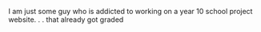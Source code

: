 I am just some guy who is addicted to working on a year 10 school project website. . . that already got graded

